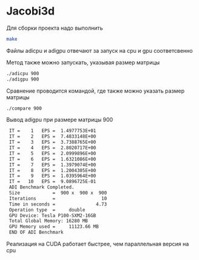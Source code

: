 # Jacobi3d

Для сборки проекта надо выполнить

```bash
make
```

Файлы adicpu и adigpu отвечают за запуск на cpu и gpu соответсвенно

Метод также можно запускать, указывая размер матрицы

```bash
./adicpu 900
./adigpu 900
```

Сравнение проводится командой, где также можно указать размер матрицы

```bash
./compare 900
```

Вывод adigpu при размере матрицы 900
```bash
 IT =    1   EPS =  1.4977753E+01
 IT =    2   EPS =  7.4833148E+00
 IT =    3   EPS =  3.7388765E+00
 IT =    4   EPS =  2.8020717E+00
 IT =    5   EPS =  2.0999896E+00
 IT =    6   EPS =  1.6321086E+00
 IT =    7   EPS =  1.3979074E+00
 IT =    8   EPS =  1.2004305E+00
 IT =    9   EPS =  1.0395964E+00
 IT =   10   EPS =  9.0896725E-01
 ADI Benchmark Completed.
 Size            =  900 x  900 x  900
 Iterations      =                 10
 Time in seconds =               4.73
 Operation type  =     double
 GPU Device: Tesla P100-SXM2-16GB
 Total Global Memory: 16280 MB
 GPU Memory used =     11123.66 MB
 END OF ADI Benchmark
```

Реализация на CUDA работает быстрее, чем параллельная версия на cpu
